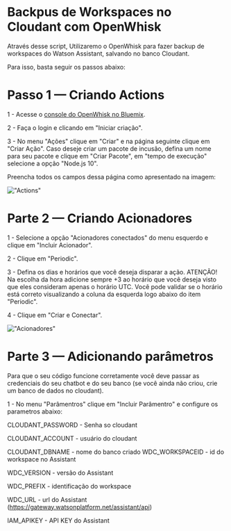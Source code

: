 # Backpus de Workspaces no Cloudant com OpenWhisk

Através desse script, Utilizaremo o OpenWhisk para fazer backup de workspaces do Watson Assistant, salvando no banco Cloudant.

Para isso, basta seguir os passos abaixo:


# Passo 1 — Criando Actions

1 - Acesse o [console do OpenWhisk no Bluemix](https://console-regional.ng.bluemix.net/openwhisk/).

2 - Faça o login e clicando em "Iniciar criação".

3 - No menu "Ações" clique em "Criar" e na página seguinte clique em "Criar Ação". Caso deseje criar um pacote de incusão, defina um nome para seu pacote e clique em "Criar Pacote", em "tempo de execução" selecione a opção "Node.js 10".

Preencha todos os campos dessa página como apresentado na imagem:

!["Actions"](https://miro.medium.com/max/3638/1*LIw0izy3VZQyHwI0X9dACw.png)

# Parte 2 — Criando Acionadores

1 - Selecione a opção "Acionadores conectados" do menu esquerdo e clique em "Incluir Acionador".

2 - Clique em "Periodic".

3 - Defina os dias e horários que você deseja disparar a ação. ATENÇÃO! Na escolha da hora adicione sempre +3 ao horário que você deseja visto que eles consideram apenas o horário UTC. Você pode validar se o horário está correto visualizando a coluna da esquerda logo abaixo do item "Periodic".

4 - Clique em "Criar e Conectar".

!["Acionadores"](https://miro.medium.com/max/3810/1*e-yIr9jSSzbF-tBQBgM2Og.png) 

# Parte 3 — Adicionando parâmetros

Para que o seu código funcione corretamente você deve passar as credenciais do seu chatbot e do seu banco (se você ainda não criou, crie um banco de dados no cloudant).

1 - No menu "Parâmentros" clique em "Incluir Parâmentro" e configure os parametros abaixo:

CLOUDANT_PASSWORD - Senha so cloudant

CLOUDANT_ACCOUNT - usuário do cloudant

CLOUDANT_DBNAME - nome do banco criado
WDC_WORKSPACEID - id do workspace no Assistant

WDC_VERSION - versão do Assistant

WDC_PREFIX - identificação do workspace

WDC_URL - url do Assistant (https://gateway.watsonplatform.net/assistant/api)

IAM_APIKEY - API KEY do Assistant

